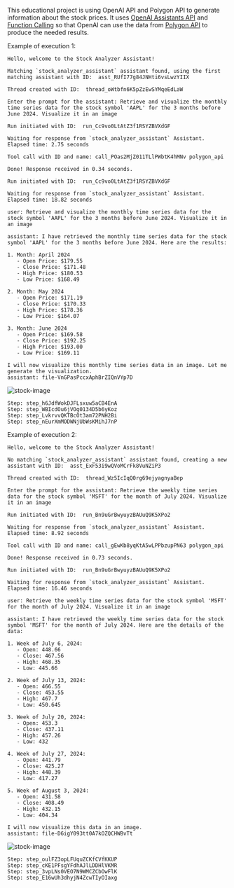 This educational project is using OpenAI API and Polygon API to generate information about the stock prices.
It uses [OpenAI Assistants API](https://platform.openai.com/docs/assistants/overview) and [Function Calling](https://platform.openai.com/docs/guides/function-calling) so that OpenAI can use the data from [Polygon API](https://polygon.io/) to produce the needed results.




Example of execution 1:

```
Hello, welcome to the Stock Analyzer Assistant!

Matching `stock_analyzer_assistant` assistant found, using the first matching assistant with ID:  asst_RUfI77g84JNHti6vsLwzYIIX

Thread created with ID:  thread_oWtbfn6K5pZzEwSYMqeEdLaW

Enter the prompt for the assistant: Retrieve and visualize the monthly time series data for the stock symbol 'AAPL' for the 3 months before June 2024. Visualize it in an image

Run initiated with ID:  run_Cc9vo0LtAtZ3f1RSYZBVXdGF

Waiting for response from `stock_analyzer_assistant` Assistant. Elapsed time: 2.75 seconds

Tool call with ID and name: call_POas2MjZ011TLlPWbtK4hMNv polygon_api

Done! Response received in 0.34 seconds.

Run initiated with ID:  run_Cc9vo0LtAtZ3f1RSYZBVXdGF

Waiting for response from `stock_analyzer_assistant` Assistant. Elapsed time: 18.82 seconds

user: Retrieve and visualize the monthly time series data for the stock symbol 'AAPL' for the 3 months before June 2024. Visualize it in an image

assistant: I have retrieved the monthly time series data for the stock symbol 'AAPL' for the 3 months before June 2024. Here are the results:

1. Month: April 2024
   - Open Price: $179.55
   - Close Price: $171.48
   - High Price: $180.53
   - Low Price: $168.49

2. Month: May 2024
   - Open Price: $171.19
   - Close Price: $170.33
   - High Price: $178.36
   - Low Price: $164.07

3. Month: June 2024
   - Open Price: $169.58
   - Close Price: $192.25
   - High Price: $193.00
   - Low Price: $169.11

I will now visualize this monthly time series data in an image. Let me generate the visualization.
assistant: file-VnGPasPccxAphBrZIQnVYp7D

```
![stock-image](https://github.com/user-attachments/assets/f64a2bdb-43d3-4d38-8819-2e62aa7770cb)

```
Step: step_h6JdfWokDJFLsxuw5aCB4EnA
Step: step_WBIcdOu6jVOg0134D5b6yKoz
Step: step_LvkrvvQKTBcOt3am72PNH2Bi
Step: step_nEurXmMODWNjUbWsKMihJ7nP
```

Example of execution 2:

```
Hello, welcome to the Stock Analyzer Assistant!

No matching `stock_analyzer_assistant` assistant found, creating a new assistant with ID:  asst_ExF53i9wQVoMCrFk8VuNZiP3

Thread created with ID:  thread_Wz5IcIqQ0rg69ejyagnyaBep

Enter the prompt for the assistant: Retrieve the weekly time series data for the stock symbol 'MSFT' for the month of July 2024. Visualize it in an image

Run initiated with ID:  run_Bn9uGrBwyuyzBAUuQ9K5XPo2

Waiting for response from `stock_analyzer_assistant` Assistant. Elapsed time: 8.92 seconds

Tool call with ID and name: call_gEwKb8yqKtA5wLPPbzupPN63 polygon_api

Done! Response received in 0.73 seconds.

Run initiated with ID:  run_Bn9uGrBwyuyzBAUuQ9K5XPo2

Waiting for response from `stock_analyzer_assistant` Assistant. Elapsed time: 16.46 seconds

user: Retrieve the weekly time series data for the stock symbol 'MSFT' for the month of July 2024. Visualize it in an image

assistant: I have retrieved the weekly time series data for the stock symbol 'MSFT' for the month of July 2024. Here are the details of the data:

1. Week of July 6, 2024:
   - Open: 448.66
   - Close: 467.56
   - High: 468.35
   - Low: 445.66

2. Week of July 13, 2024:
   - Open: 466.55
   - Close: 453.55
   - High: 467.7
   - Low: 450.645

3. Week of July 20, 2024:
   - Open: 453.3
   - Close: 437.11
   - High: 457.26
   - Low: 432

4. Week of July 27, 2024:
   - Open: 441.79
   - Close: 425.27
   - High: 448.39
   - Low: 417.27

5. Week of August 3, 2024:
   - Open: 431.58
   - Close: 408.49
   - High: 432.15
   - Low: 404.34

I will now visualize this data in an image.
assistant: file-D6igY093tt0A7kOZQCHWBvTt
```
![stock-image](https://github.com/user-attachments/assets/f32a4569-3d6b-4a4a-99fd-2b8bfd7de4aa)
```
Step: step_oulFZ3opLFUquZCKfCVfKKUP
Step: step_cKE1PFsgYFdhAJlLDDHlVKMR
Step: step_3vpLNs0VEO7N9WMCZCbOwFlK
Step: step_E16wUh3dhyjN4ZcwTIyOIaxg
```

